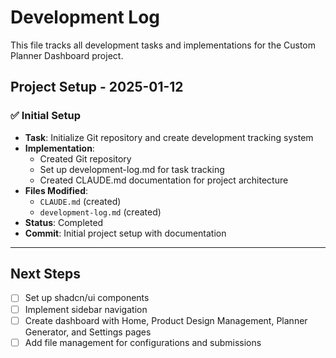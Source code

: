 # Development Log

This file tracks all development tasks and implementations for the Custom Planner Dashboard project.

## Project Setup - 2025-01-12

### ✅ Initial Setup
- **Task**: Initialize Git repository and create development tracking system
- **Implementation**: 
  - Created Git repository
  - Set up development-log.md for task tracking
  - Created CLAUDE.md documentation for project architecture
- **Files Modified**: 
  - `CLAUDE.md` (created)
  - `development-log.md` (created)
- **Status**: Completed
- **Commit**: Initial project setup with documentation

---

## Next Steps
- [ ] Set up shadcn/ui components
- [ ] Implement sidebar navigation
- [ ] Create dashboard with Home, Product Design Management, Planner Generator, and Settings pages
- [ ] Add file management for configurations and submissions